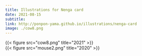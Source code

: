 ```yaml
---
title: Illustrations for Nenga card
date: 2021-08-15
subtitle:
link: http://ponpon-yama.github.io/illustrations/nenga-card
image: ./cow8.png
---
```

{{< figure src="cow8.png" title="2021" >}}   
{{< figure src="mouse2.png" title="2020" >}}

